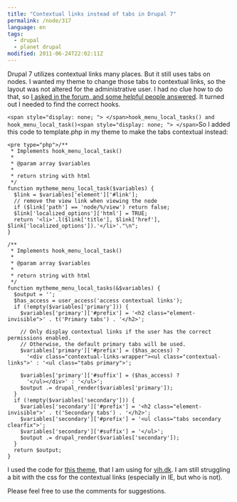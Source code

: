 ```yaml
---
title: "Contextual links instead of tabs in Drupal 7"
permalink: /node/317
language: en
tags:
  - drupal
  - planet drupal
modified: 2011-06-24T22:02:11Z
---
```


Drupal 7 utilizes contextual links many places. But it still uses tabs on nodes. I wanted my theme to change those tabs to contextual links, so the layout was not altered for the administrative user. I had no clue how to do that, so [I asked in the forum, and some helpful people answered](http://drupal.org/node/951088). It turned out I needed to find the correct hooks.

`<span style="display: none; "> </span>hook_menu_local_tasks() and hook_menu_local_task()<span style="display: none; "> </span>`So I added this code to template.php in my theme to make the tabs contextual instead:

  
```
<pre type="php">/**
 * Implements hook_menu_local_task() 
 *
 * @param array $variables
 *
 * return string with html
 */
function mytheme_menu_local_task($variables) {
  $link = $variables['element']['#link'];
  // remove the view link when viewing the node
  if ($link['path'] == 'node/%/view') return false;
  $link['localized_options']['html'] = TRUE;
  return '<li>'.l($link['title'], $link['href'], $link['localized_options']).'</li>'."\n"; 
}

/**
 * Implements hook_menu_local_task() 
 *
 * @param array $variables
 *
 * return string with html
 */
function mytheme_menu_local_tasks(&$variables) {
  $output = '';
  $has_access = user_access('access contextual links');
  if (!empty($variables['primary'])) {
    $variables['primary']['#prefix'] = '<h2 class="element-invisible">' . t('Primary tabs') . '</h2>';
   
    // Only display contextual links if the user has the correct permissions enabled.
    // Otherwise, the default primary tabs will be used.   
    $variables['primary']['#prefix'] = ($has_access) ?
      '<div class="contextual-links-wrapper"><ul class="contextual-links">' : '<ul class="tabs primary">';

    $variables['primary']['#suffix'] = ($has_access) ?
      '</ul></div>' : '</ul>';
    $output .= drupal_render($variables['primary']);
  }
  if (!empty($variables['secondary'])) {
    $variables['secondary']['#prefix'] = '<h2 class="element-invisible">' . t('Secondary tabs') . '</h2>';
    $variables['secondary']['#prefix'] = '<ul class="tabs secondary clearfix">';
    $variables['secondary']['#suffix'] = '</ul>';
    $output .= drupal_render($variables['secondary']);
  }
  return $output;
}
```


I used the code for [this theme](http://github.com/vih/vih.dk-theme), that I am using for [vih.dk](http://vih.dk). I am still struggling a bit with the css for the contextual links (especially in IE, but who is not).

Please feel free to use the comments for suggestions.
